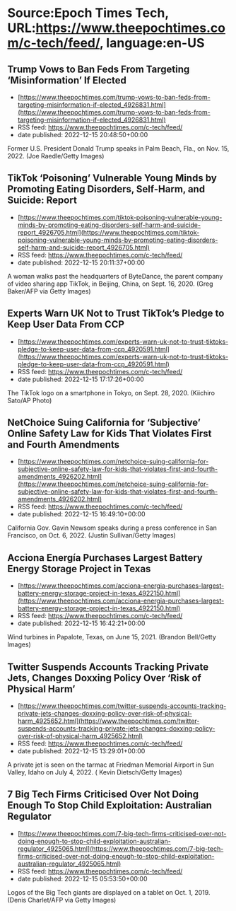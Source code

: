 # Source:Epoch Times Tech, URL:https://www.theepochtimes.com/c-tech/feed/, language:en-US

## Trump Vows to Ban Feds From Targeting ‘Misinformation’ If Elected
 - [https://www.theepochtimes.com/trump-vows-to-ban-feds-from-targeting-misinformation-if-elected_4926831.html](https://www.theepochtimes.com/trump-vows-to-ban-feds-from-targeting-misinformation-if-elected_4926831.html)
 - RSS feed: https://www.theepochtimes.com/c-tech/feed/
 - date published: 2022-12-15 20:48:50+00:00

Former U.S. President Donald Trump speaks in Palm Beach, Fla., on Nov. 15, 2022. (Joe Raedle/Getty Images)

## TikTok ‘Poisoning’ Vulnerable Young Minds by Promoting Eating Disorders, Self-Harm, and Suicide: Report
 - [https://www.theepochtimes.com/tiktok-poisoning-vulnerable-young-minds-by-promoting-eating-disorders-self-harm-and-suicide-report_4926705.html](https://www.theepochtimes.com/tiktok-poisoning-vulnerable-young-minds-by-promoting-eating-disorders-self-harm-and-suicide-report_4926705.html)
 - RSS feed: https://www.theepochtimes.com/c-tech/feed/
 - date published: 2022-12-15 20:11:37+00:00

A woman walks past the headquarters of ByteDance, the parent company of video sharing app TikTok, in Beijing, China, on Sept. 16, 2020. (Greg Baker/AFP via Getty Images)

## Experts Warn UK Not to Trust TikTok’s Pledge to Keep User Data From CCP
 - [https://www.theepochtimes.com/experts-warn-uk-not-to-trust-tiktoks-pledge-to-keep-user-data-from-ccp_4920591.html](https://www.theepochtimes.com/experts-warn-uk-not-to-trust-tiktoks-pledge-to-keep-user-data-from-ccp_4920591.html)
 - RSS feed: https://www.theepochtimes.com/c-tech/feed/
 - date published: 2022-12-15 17:17:26+00:00

The TikTok logo on a smartphone in Tokyo, on Sept. 28, 2020. (Kiichiro Sato/AP Photo)

## NetChoice Suing California for ‘Subjective’ Online Safety Law for Kids That Violates First and Fourth Amendments
 - [https://www.theepochtimes.com/netchoice-suing-california-for-subjective-online-safety-law-for-kids-that-violates-first-and-fourth-amendments_4926202.html](https://www.theepochtimes.com/netchoice-suing-california-for-subjective-online-safety-law-for-kids-that-violates-first-and-fourth-amendments_4926202.html)
 - RSS feed: https://www.theepochtimes.com/c-tech/feed/
 - date published: 2022-12-15 16:49:10+00:00

California Gov. Gavin Newsom speaks during a press conference in San Francisco, on Oct. 6, 2022. (Justin Sullivan/Getty Images)

## Acciona Energía Purchases Largest Battery Energy Storage Project in Texas
 - [https://www.theepochtimes.com/acciona-energia-purchases-largest-battery-energy-storage-project-in-texas_4922150.html](https://www.theepochtimes.com/acciona-energia-purchases-largest-battery-energy-storage-project-in-texas_4922150.html)
 - RSS feed: https://www.theepochtimes.com/c-tech/feed/
 - date published: 2022-12-15 16:42:21+00:00

Wind turbines in Papalote, Texas, on June 15, 2021. (Brandon Bell/Getty Images)

## Twitter Suspends Accounts Tracking Private Jets, Changes Doxxing Policy Over ‘Risk of Physical Harm’
 - [https://www.theepochtimes.com/twitter-suspends-accounts-tracking-private-jets-changes-doxxing-policy-over-risk-of-physical-harm_4925652.html](https://www.theepochtimes.com/twitter-suspends-accounts-tracking-private-jets-changes-doxxing-policy-over-risk-of-physical-harm_4925652.html)
 - RSS feed: https://www.theepochtimes.com/c-tech/feed/
 - date published: 2022-12-15 13:29:01+00:00

A private jet is seen on the tarmac at Friedman Memorial Airport in Sun Valley, Idaho on July 4, 2022. ( Kevin Dietsch/Getty Images)

## 7 Big Tech Firms Criticised Over Not Doing Enough To Stop Child Exploitation: Australian Regulator
 - [https://www.theepochtimes.com/7-big-tech-firms-criticised-over-not-doing-enough-to-stop-child-exploitation-australian-regulator_4925065.html](https://www.theepochtimes.com/7-big-tech-firms-criticised-over-not-doing-enough-to-stop-child-exploitation-australian-regulator_4925065.html)
 - RSS feed: https://www.theepochtimes.com/c-tech/feed/
 - date published: 2022-12-15 05:53:50+00:00

Logos of the Big Tech giants are displayed on a tablet on Oct. 1, 2019. (Denis Charlet/AFP via Getty Images)

